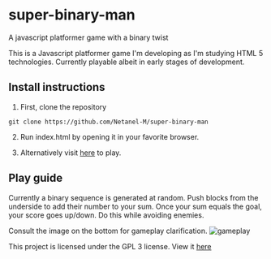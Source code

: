 # super-binary-man
A javascript platformer game with a binary twist

This is a Javascript platformer game I'm developing as I'm studying HTML 5 technologies.
Currently playable albeit in early stages of development.

## Install instructions
1. First, clone the repository
```
git clone https://github.com/Netanel-M/super-binary-man
```

2. Run index.html by opening it in your favorite browser.

3. Alternatively visit [here](https://netanel-m.github.io/super-binary-man/) to play.

## Play guide
Currently a binary sequence is generated at random. Push blocks from the underside to add their number to your sum. Once your sum equals the goal, your score goes up/down. Do this while avoiding enemies.

Consult the image on the bottom for gameplay clarification.
![gameplay](https://i.imgur.com/eGWEQnE.png)

This project is licensed under the GPL 3 license. View it [here](https://github.com/Netanel-M/super-binary-man/blob/master/LICENSE)
